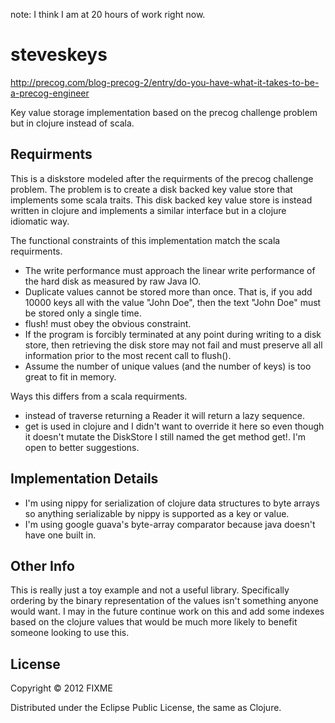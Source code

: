 note: I think I am at 20 hours of work right now.

# steveskeys

http://precog.com/blog-precog-2/entry/do-you-have-what-it-takes-to-be-a-precog-engineer

Key value storage implementation based on the precog challenge problem
but in clojure instead of scala.

## Requirments

This is a diskstore modeled after the requirments of the precog
challenge problem. The problem is to create a disk backed key value
store that implements some scala traits. This disk backed key value
store is instead written in clojure and implements a similar interface
but in a clojure idiomatic way.

The functional constraints of this implementation match the scala
requirments.

* The write performance must approach the linear write performance of the
  hard disk as measured by raw Java IO.
* Duplicate values cannot be stored more than once. That is, if you add 10000
  keys all with the value "John Doe", then the text "John Doe" must be stored
  only a single time.
* flush! must obey the obvious constraint.
* If the program is forcibly terminated at any point during writing to a disk
  store, then retrieving the disk store may not fail and must preserve all
  all information prior to the most recent call to flush().
* Assume the number of unique values (and the number of keys) is too
  great to fit in memory.

Ways this differs from a scala requirments.

* instead of traverse returning a Reader it will return a lazy
  sequence.
* get is used in clojure and I didn't want to override it here so even
  though it doesn't mutate the DiskStore I still named the get method
  get!. I'm open to better suggestions.

## Implementation Details

* I'm using nippy for serialization of clojure data structures to byte
arrays so anything serializable by nippy is supported as a key or
value.
* I'm using google guava's byte-array comparator because java doesn't
  have one built in.
  
## Other Info

This is really just a toy example and not a useful
library. Specifically ordering by the binary representation of the
values isn't something anyone would want. I may in the future continue
work on this and add some indexes based on the clojure values that
would be much more likely to benefit someone looking to use this.

## License

Copyright © 2012 FIXME

Distributed under the Eclipse Public License, the same as Clojure.
